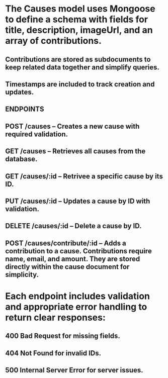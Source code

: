 # The Causes model uses Mongoose to define a schema with fields for title, description, imageUrl, and an array of contributions. 
## Contributions are stored as subdocuments to keep related data together and simplify queries. 
## Timestamps are included to track creation and updates.

## ENDPOINTS

## POST /causes – Creates a new cause with required validation.

## GET /causes – Retrieves all causes from the database.

## GET /causes/:id – Retrivee a specific cause by its ID.

## PUT /causes/:id – Updates a cause by ID with validation.

## DELETE /causes/:id – Delete a cause by ID.

## POST /causes/contribute/:id – Adds a contribution to a cause. Contributions require name, email, and amount. They are stored directly within the cause document for simplicity.

# Each endpoint includes validation and appropriate error handling to return clear responses:

## 400 Bad Request for missing fields.

## 404 Not Found for invalid IDs.

## 500 Internal Server Error for server issues.

